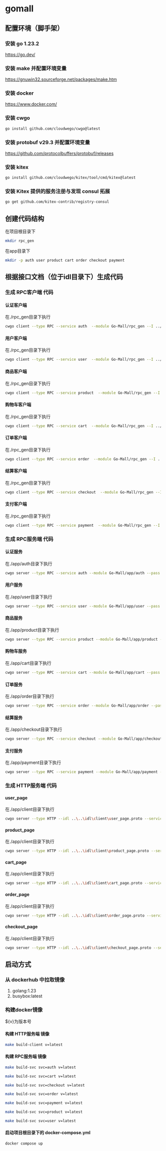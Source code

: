 # gomall
## 配置环境（脚手架）
### 安装 go 1.23.2
https://go.dev/
### 安装 make 并配置环境变量
https://gnuwin32.sourceforge.net/packages/make.htm
### 安装 docker
https://www.docker.com/
### 安装 cwgo
```bash
go install github.com/cloudwego/cwgo@latest
```
### 安装 protobuf v29.3 并配置环境变量
https://github.com/protocolbuffers/protobuf/releases
### 安装 kitex
```bash
go install github.com/cloudwego/kitex/tool/cmd/kitex@latest
```
### 安装 Kitex 提供的服务注册与发现 consul 拓展
```bash
go get github.com/kitex-contrib/registry-consul
```
## 创建代码结构
在项目根目录下
```bash
mkdir rpc_gen
```
在app目录下
```bash
mkdir -p auth user product cart order checkout payment
```
## 根据接口文档（位于idl目录下）生成代码
### 生成 RPC客户端 代码
#### 认证客户端
在./rpc_gen目录下执行
```bash
cwgo client --type RPC --service auth  --module Go-Mall/rpc_gen --I ../idl --idl ..\idl\auth.proto
```
#### 用户客户端
在./rpc_gen目录下执行
```bash
cwgo client --type RPC --service user  --module Go-Mall/rpc_gen --I ../idl --idl ..\idl\user.proto
```
#### 商品客户端
在./rpc_gen目录下执行
```bash
cwgo client --type RPC --service product  --module Go-Mall/rpc_gen --I ../idl --idl ..\idl\product.proto
```
#### 购物车客户端
在./rpc_gen目录下执行
```bash
cwgo client --type RPC --service cart  --module Go-Mall/rpc_gen --I ../idl --idl ..\idl\cart.proto
```
#### 订单客户端
在./rpc_gen目录下执行
```bash
cwgo client --type RPC --service order  --module Go-Mall/rpc_gen --I ../idl --idl ..\idl\order.proto
```
#### 结算客户端
在./rpc_gen目录下执行
```bash
cwgo client --type RPC --service checkout  --module Go-Mall/rpc_gen --I ../idl --idl ..\idl\checkout.proto
```
#### 支付客户端
在./rpc_gen目录下执行
```bash
cwgo client --type RPC --service payment  --module Go-Mall/rpc_gen --I ../idl --idl ..\idl\payment.proto
```
### 生成 RPC服务端 代码
#### 认证服务
在./app/auth目录下执行
```bash
cwgo server --type RPC --service auth --module Go-Mall/app/auth --pass "-use Go-Mall/rpc_gen/kitex_gen" -I ../../idl --idl ../../idl/auth.proto
```
#### 用户服务
在./app/user目录下执行
```bash
cwgo server --type RPC --service user --module Go-Mall/app/user --pass "-use Go-Mall/rpc_gen/kitex_gen" -I ../../idl --idl ../../idl/user.proto
```
#### 商品服务
在./app/product目录下执行
```bash
cwgo server --type RPC --service product --module Go-Mall/app/product --pass "-use Go-Mall/rpc_gen/kitex_gen" -I ../../idl --idl ../../idl/product.proto
```
#### 购物车服务
在./app/cart目录下执行
```bash
cwgo server --type RPC --service cart --module Go-Mall/app/cart --pass "-use Go-Mall/rpc_gen/kitex_gen" -I ../../idl --idl ../../idl/cart.proto
```
#### 订单服务
在./app/order目录下执行
```bash
cwgo server --type RPC --service order --module Go-Mall/app/order --pass "-use Go-Mall/rpc_gen/kitex_gen" -I ../../idl --idl ../../idl/order.proto
```
#### 结算服务
在./app/checkout目录下执行
```bash
cwgo server --type RPC --service checkout --module Go-Mall/app/checkout --pass "-use Go-Mall/rpc_gen/kitex_gen" -I ../../idl --idl ../../idl/checkout.proto
```
#### 支付服务
在./app/payment目录下执行
```bash
cwgo server --type RPC --service payment --module Go-Mall/app/payment --pass "-use Go-Mall/rpc_gen/kitex_gen" -I ../../idl --idl ../../idl/payment.proto
```
### 生成 HTTP服务端 代码
#### user_page
在./app/client目录下执行
```bash
cwgo server --type HTTP --idl ..\..\idl\client\user_page.proto --service client -module Go-Mall/app/client -I ../../idl
```
#### product_page
在./app/client目录下执行
```bash
cwgo server --type HTTP --idl ..\..\idl\client\product_page.proto --service client -module Go-Mall/app/client -I ../../idl
```
#### cart_page
在./app/client目录下执行
```bash
cwgo server --type HTTP --idl ..\..\idl\client\cart_page.proto --service client -module Go-Mall/app/client -I ../../idl
```
#### order_page
在./app/client目录下执行
```bash
cwgo server --type HTTP --idl ..\..\idl\client\order_page.proto --service client -module Go-Mall/app/client -I ../../idl
```
#### checkout_page
在./app/client目录下执行
```bash
cwgo server --type HTTP --idl ..\..\idl\client\checkout_page.proto --service client -module Go-Mall/app/client -I ../../idl
```
## 启动方式
### 从 dockerhub 中拉取镜像
1. golang:1.23
2. busybox:latest
### 构建docker镜像
${v}为版本号
#### 构建 HTTP服务端 镜像
```bash
make build-client v=latest
```
#### 构建 RPC服务端 镜像
```bash
make build-svc svc=auth v=latest
```
```bash
make build-svc svc=cart v=latest
```
```bash
make build-svc svc=checkout v=latest
```
```bash
make build-svc svc=order v=latest
```
```bash
make build-svc svc=payment v=latest
```
```bash
make build-svc svc=product v=latest
```
```bash
make build-svc svc=user v=latest
```
#### 启动项目根目录下的 docker-compose.yml
```bash
docker compose up
```
